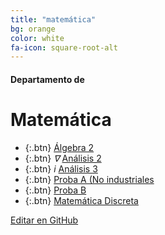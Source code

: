 ```yaml
---
title: "matemática"
bg: orange
color: white
fa-icon: square-root-alt
---
```

#### Departamento de
# Matemática

<!---
No poner los links de t.joinchat directamente,
>>>> NO USAR https://www.protectyourlinks.com/ <<<<
En lugar de https://t.me/joinchat/SaraSasasa-sa poner j/SaraSasasa-sa
-->

* {:.btn}  <i class="fas fa-gamepad"></i> [Álgebra 2](j/TM8M4-O35OEEysdo)
* {:.btn}  <i class="fas">∇</i> [Análisis 2](j/A70cpEmL9xHBWg1RHc67HQ)
* {:.btn}  <i class="fas">i</i> [Análisis 3](j/DMszThduvy0C9R3NRPUnxQ)
* {:.btn}  <i class="fas fa-random"></i> [Proba A (No industriales](j/Tf7iBpXYPhEtlifR)
* {:.btn}  <i class="fas fa-random"></i> [Proba B](j/DMszThmNUKkT12qN_avTmw)
* {:.btn}  <i class="fas fa-sitemap"></i> [Matemática Discreta](j/A70cpBKNIny5DrX846s2MQ)

<span class="editongithub">
	<a href="{{site.github.repository_url}}/blob/master/{{page.path}}">
		<i class="fas fa-pen"></i> Editar en GitHub
	</a>
</span>

